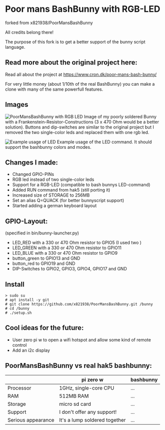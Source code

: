# Poor mans BashBunny with RGB-LED

forked from x821938/PoorMansBashBunny

All credits belong there!

The purpose of this fork is to get a better support of the bunny script language.

## Read more about the original project here:

Read all about the project at https://www.cron.dk/poor-mans-bash-bunny/

For very little money (about 1/10th of the real BashBunny) you can make a clone with many of the same powerfull features.

## Images

![PoorMansBashBunny with RGB LED](https://raw.githubusercontent.com/schneebonus/PoorMansBashBunny/master/images/poorbunny.jpg)
Image of my poorly soldered Bunny with a Frankenstein-Resistor-Constructions (3 x 470 Ohm would be a better solution).
Buttons and dip-switches are similar to the original project but I removed the two single-color leds and replaced them with one rgb led.

![Example usage of LED](https://raw.githubusercontent.com/schneebonus/PoorMansBashBunny/master/images/bashbunny_rickroll.png)
Example usage of the LED command. It should support the bashbunny colors and modes.

## Changes I made:
- Changed GPIO-PINs
- RGB led instead of two single-color leds
- Support for a RGB-LED (compatible to bash bunnys LED-command)
- Added RUN command from hak5 (still porting it)
- Increased size of STORAGE to 256MB
- Set an alias Q=QUACK (for better bunnyscript support)
- Started adding a german keyboard layout

## GPIO-Layout:
(specified in bin/bunny-launcher.py)
- LED_RED with a 330 or 470 Ohm resistor to GPIO5 (I used two )
- LED_GREEN with a 330 or 470 Ohm resistor to GPIO11
- LED_BLUE with a 330 or 470 Ohm resistor to GPIO9
- button_green to GPIO13 and GND
- button_red to GPIO19 and GND
- DIP-Switches to GPIO2, GPIO3, GPIO4, GPIO17 and GND

## Install
```
> sudo su
# apt install -y git
# git clone https://github.com/x821938/PoorMansBashBunny.git /bunny
# cd /bunny
# ./setup.sh
```

## Cool ideas for the future:
- User zero pi w to open a wifi hotspot and allow some kind of remote control
- Add an i2c display

## PoorMansBashBunny vs real hak5 bashbunny:
|   | pi zero w | bashbunny
| ------------- | ------------- | ------------- |
| Processor | 1GHz, single-core CPU | ... |
| RAM | 512MB RAM | ... |
| Storage | micro sd card | ... |
| Support | I don't offer any support! | ... |
| Serious appearance | It's a lump soldered together | ... |
